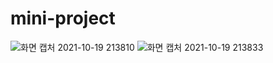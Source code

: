 # mini-project
![화면 캡처 2021-10-19 213810](https://user-images.githubusercontent.com/83440667/137911795-85c5c5c6-5b09-4beb-9d65-61d224511d0f.jpg)
![화면 캡처 2021-10-19 213833](https://user-images.githubusercontent.com/83440667/137911812-a4d808d6-17ed-462b-91f0-b8d46889507e.jpg)
